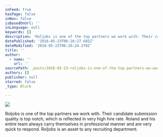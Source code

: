 ```yaml
---
inFeed: true
hasPage: false
inNav: false
isBasedOnUrl: ''
inLanguage: null
keywords: []
description: 'Roljobs is one of the top partners we work with. Their candidate submission quality is top notch, which is reflected in very high hire rate. Roland and his entire team always carry themselves in professional manner and are very quick to respond. Roljobs is an asset to any recruiting department.'
datePublished: '2016-05-23T06:26:27.685Z'
dateModified: '2016-05-23T06:26:24.370Z'
title: ''
author:
  - name: ''
    url: ''
sourcePath: _posts/2016-05-23-roljobs-is-one-of-the-top-partners-we-work-with-their-candi.md
authors: []
publisher: null
starred: false
_type: Blurb

---
```

![](https://the-grid-user-content.s3-us-west-2.amazonaws.com/2f69d698-9739-4d79-9b36-30c7ac026b32.jpg)

Roljobs is one of the top partners we work with. Their candidate submission quality is top notch, which is reflected in very high hire rate. Roland and his entire team always carry themselves in professional manner and are very quick to respond. Roljobs is an asset to any recruiting department.